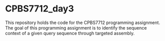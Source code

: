 # CPBS7712_day3
This repository holds the code for the CPBS7712 programming assignment. The goal of this programming assignment is to identify the sequence context of a given query sequence through targeted assembly.  
